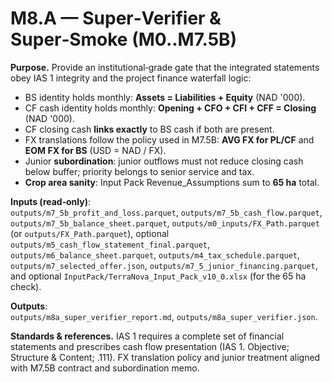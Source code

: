# M8.A — Super‑Verifier & Super‑Smoke (M0..M7.5B)

**Purpose.** Provide an institutional‑grade gate that the integrated statements obey IAS 1 integrity and the project finance waterfall logic:
- BS identity holds monthly: **Assets = Liabilities + Equity** (NAD '000).
- CF cash identity holds monthly: **Opening + CFO + CFI + CFF = Closing** (NAD '000).
- CF closing cash **links exactly** to BS cash if both are present.
- FX translations follow the policy used in M7.5B: **AVG FX for PL/CF** and **EOM FX for BS** (USD = NAD / FX).  
- Junior **subordination**: junior outflows must not reduce closing cash below buffer; priority belongs to senior service and tax.
- **Crop area sanity**: Input Pack Revenue_Assumptions sum to **65 ha** total.

**Inputs (read‑only)**:  
`outputs/m7_5b_profit_and_loss.parquet`, `outputs/m7_5b_cash_flow.parquet`, `outputs/m7_5b_balance_sheet.parquet`, `outputs/m0_inputs/FX_Path.parquet` (or `outputs/FX_Path.parquet`), optional `outputs/m5_cash_flow_statement_final.parquet`, `outputs/m6_balance_sheet.parquet`, `outputs/m4_tax_schedule.parquet`, `outputs/m7_selected_offer.json`, `outputs/m7_5_junior_financing.parquet`, and optional `InputPack/TerraNova_Input_Pack_v10_0.xlsx` (for the 65 ha check).

**Outputs**:  
`outputs/m8a_super_verifier_report.md`, `outputs/m8a_super_verifier.json`.

**Standards & references.** IAS 1 requires a complete set of financial statements and prescribes cash flow presentation (IAS 1. Objective; Structure & Content; .111). FX translation policy and junior treatment aligned with M7.5B contract and subordination memo.  
